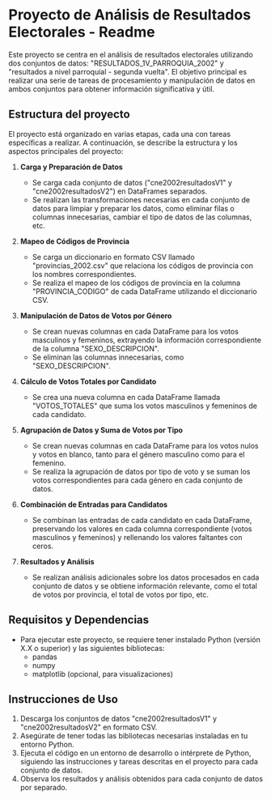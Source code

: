 
# Proyecto de Análisis de Resultados Electorales - Readme

Este proyecto se centra en el análisis de resultados electorales utilizando dos conjuntos de datos: "RESULTADOS_1V_PARROQUIA_2002" y "resultados a nivel parroquial - segunda vuelta". El objetivo principal es realizar una serie de tareas de procesamiento y manipulación de datos en ambos conjuntos para obtener información significativa y útil.

## Estructura del proyecto

El proyecto está organizado en varias etapas, cada una con tareas específicas a realizar. A continuación, se describe la estructura y los aspectos principales del proyecto:

1. **Carga y Preparación de Datos**
   - Se carga cada conjunto de datos ("cne2002resultadosV1" y "cne2002resultadosV2") en DataFrames separados.
   - Se realizan las transformaciones necesarias en cada conjunto de datos para limpiar y preparar los datos, como eliminar filas o columnas innecesarias, cambiar el tipo de datos de las columnas, etc.

2. **Mapeo de Códigos de Provincia**
   - Se carga un diccionario en formato CSV llamado "provincias_2002.csv" que relaciona los códigos de provincia con los nombres correspondientes.
   - Se realiza el mapeo de los códigos de provincia en la columna "PROVINCIA_CODIGO" de cada DataFrame utilizando el diccionario CSV.

3. **Manipulación de Datos de Votos por Género**
   - Se crean nuevas columnas en cada DataFrame para los votos masculinos y femeninos, extrayendo la información correspondiente de la columna "SEXO_DESCRIPCION".
   - Se eliminan las columnas innecesarias, como "SEXO_DESCRIPCION".

4. **Cálculo de Votos Totales por Candidato**
   - Se crea una nueva columna en cada DataFrame llamada "VOTOS_TOTALES" que suma los votos masculinos y femeninos de cada candidato.

5. **Agrupación de Datos y Suma de Votos por Tipo**
   - Se crean nuevas columnas en cada DataFrame para los votos nulos y votos en blanco, tanto para el género masculino como para el femenino.
   - Se realiza la agrupación de datos por tipo de voto y se suman los votos correspondientes para cada género en cada conjunto de datos.

6. **Combinación de Entradas para Candidatos**
   - Se combinan las entradas de cada candidato en cada DataFrame, preservando los valores en cada columna correspondiente (votos masculinos y femeninos) y rellenando los valores faltantes con ceros.

7. **Resultados y Análisis**
   - Se realizan análisis adicionales sobre los datos procesados en cada conjunto de datos y se obtiene información relevante, como el total de votos por provincia, el total de votos por tipo, etc.

## Requisitos y Dependencias

- Para ejecutar este proyecto, se requiere tener instalado Python (versión X.X o superior) y las siguientes bibliotecas:
  - pandas
  - numpy
  - matplotlib (opcional, para visualizaciones)

## Instrucciones de Uso

1. Descarga los conjuntos de datos "cne2002resultadosV1" y "cne2002resultadosV2" en formato CSV.
2. Asegúrate de tener todas las bibliotecas necesarias instaladas en tu entorno Python.
3. Ejecuta el código en un entorno de desarrollo o intérprete de Python, siguiendo las instrucciones y tareas descritas en el proyecto para cada conjunto de datos.
4. Observa los resultados y análisis obtenidos para cada conjunto de datos por separado.



